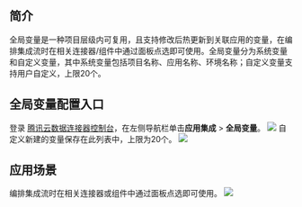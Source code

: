 ## 简介
全局变量是一种项目层级内可复用，且支持修改后热更新到关联应用的变量，在编排集成流时在相关连接器/组件中通过面板点选即可使用。全局变量分为系统变量和自定义变量，其中系统变量包括项目名称、应用名称、环境名称；自定义变量支持用户自定义，上限20个。

## 全局变量配置入口
登录 [腾讯云数据连接器控制台](https://ipaas.cloud.tencent.com/index)，在左侧导航栏单击**应用集成** > **全局变量**。
![](https://qcloudimg.tencent-cloud.cn/raw/3bf13b71964c0935d9ad68a6e18c6612.png)
自定义新建的变量保存在此列表中，上限为20个。
![](https://qcloudimg.tencent-cloud.cn/raw/67c49245b54115b2c7b0a3726ca0099f.png)



## 应用场景
编排集成流时在相关连接器或组件中通过面板点选即可使用。
![](https://qcloudimg.tencent-cloud.cn/raw/50a1702e6fccf40b70f6fc0109c1d521.png)


